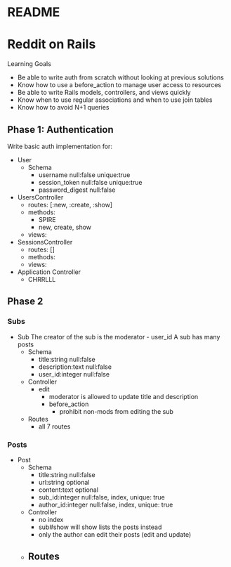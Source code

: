 # README
# Reddit on Rails
Learning Goals
* Be able to write auth from scratch without looking at previous solutions
* Know how to use a before_action to manage user access to resources
* Be able to write Rails models, controllers, and views quickly
* Know when to use regular associations and when to use join tables
* Know how to avoid N+1 queries

## Phase 1: Authentication
Write basic auth implementation for: 
* User
    * Schema
        - username          null:false  unique:true
        - session_token     null:false  unique:true
        - password_digest   null:false
* UsersController
    * routes: [:new, :create, :show]
    * methods:
        - SPIRE
        - new, create, show
    * views:
* SessionsController
    * routes: []
    * methods: 
    * views: 
* Application Controller
    * CHRRLLL

## Phase 2

### Subs
* Sub 
The creator of the sub is the moderator - user_id
A sub has many posts
    * Schema
        - title:string      null:false
        - description:text  null:false
        - user_id:integer   null:false
    * Controller
        - edit
            - moderator is allowed to update title and description
            - before_action
                - prohibit non-mods from editing the sub
    * Routes
        - all 7 routes

### Posts
* Post
    * Schema    
        - title:string      null:false
        - url:string        optional
        - content:text      optional
        - sub_id:integer    null:false, index, unique: true
        - author_id:integer null:false, index, unique: true
    * Controller
        - no index
        - sub#show will show lists the posts instead
        - only the author can edit their posts (edit and update)
    * Routes
        - 